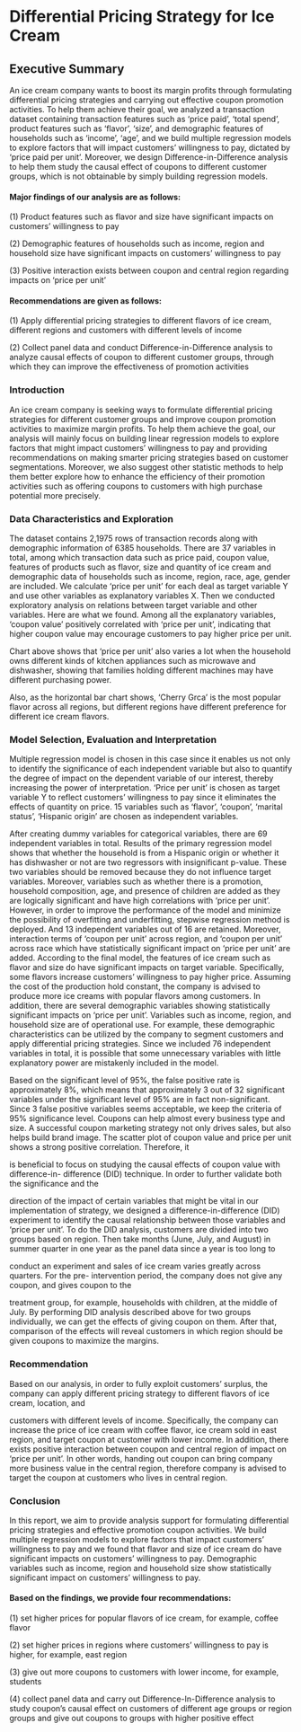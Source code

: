 # Differential Pricing Strategy for Ice Cream
## Executive Summary
An ice cream company wants to boost its margin profits through formulating
differential pricing strategies and carrying out effective coupon promotion activities. To
help them achieve their goal, we analyzed a transaction dataset containing transaction
features such as ‘price paid’, ‘total spend’, product features such as ‘flavor’, ‘size’, and
demographic features of households such as ‘income’, ‘age’, and we build multiple
regression models to explore factors that will impact customers’ willingness to pay,
dictated by ‘price paid per unit’. Moreover, we design Difference-in-Difference analysis to
help them study the causal effect of coupons to different customer groups, which is not
obtainable by simply building regression models.
#### Major findings of our analysis are as follows:
(1) Product features such as flavor and size have significant impacts on customers’
willingness to pay

(2) Demographic features of households such as income, region and household
size have significant impacts on customers’ willingness to pay

(3) Positive interaction exists between coupon and central region regarding
impacts on ‘price per unit’
#### Recommendations are given as follows:
(1) Apply differential pricing strategies to different flavors of ice cream, different
regions and customers with different levels of income

(2) Collect panel data and conduct Difference-in-Difference analysis to analyze
causal effects of coupon to different customer groups, through which they can
improve the effectiveness of promotion activities

### Introduction
An ice cream company is seeking ways to formulate differential pricing strategies
for different customer groups and improve coupon promotion activities to maximize
margin profits. To help them achieve the goal, our analysis will mainly focus on building
linear regression models to explore factors that might impact customers’ willingness to
pay and providing recommendations on making smarter pricing strategies based on
customer segmentations. Moreover, we also suggest other statistic methods to help them
better explore how to enhance the efficiency of their promotion activities such as offering
coupons to customers with high purchase potential more precisely.
### Data Characteristics and Exploration
The dataset contains 2,1975 rows of transaction records along with demographic
information of 6385 households. There are 37 variables in total, among which transaction
data such as price paid, coupon value, features of products such as flavor, size and
quantity of ice cream and demographic data of households such as income, region, race,
age, gender are included.
We calculate ‘price per unit’ for each deal as target variable Y and use other
variables as explanatory variables X. Then we conducted exploratory analysis on
relations between target variable and other variables. Here are what we found. Among all
the explanatory variables, ‘coupon value’ positively correlated with ‘price per unit’,
indicating that higher coupon value may encourage customers to pay higher price per
unit.

Chart above shows that ‘price per unit’ also varies a lot when the household owns
different kinds of kitchen appliances such as microwave and dishwasher, showing that
families holding different machines may have different purchasing power.

Also, as the horizontal bar chart shows, ‘Cherry Grca’ is the most popular flavor
across all regions, but different regions have different preference for different ice cream
flavors.
### Model Selection, Evaluation and Interpretation
Multiple regression model is chosen in this case since it enables us not only to
identify the significance of each independent variable but also to quantify the degree of
impact on the dependent variable of our interest, thereby increasing the power of
interpretation. ‘Price per unit’ is chosen as target variable Y to reflect customers’
willingness to pay since it eliminates the effects of quantity on price. 15 variables such as
‘flavor’, ‘coupon’, ‘marital status’, ‘Hispanic origin’ are chosen as independent variables.

After creating dummy variables for categorical variables, there are 69 independent
variables in total.
Results of the primary regression model shows that whether the household is from
a Hispanic origin or whether it has dishwasher or not are two regressors with insignificant
p-value. These two variables should be removed because they do not influence target
variables. Moreover, variables such as whether there is a promotion, household
composition, age, and presence of children are added as they are logically significant and
have high correlations with ‘price per unit’.
However, in order to improve the performance of the model and minimize the
possibility of overfitting and underfitting, stepwise regression method is deployed. And 13
independent variables out of 16 are retained. Moreover, interaction terms of ‘coupon per
unit’ across region, and ‘coupon per unit’ across race which have statistically significant
impact on ‘price per unit’ are added.
According to the final model, the features of ice cream such as flavor and size do
have significant impacts on target variable. Specifically, some flavors increase customers’
willingness to pay higher price. Assuming the cost of the production hold constant, the
company is advised to produce more ice creams with popular flavors among customers.
In addition, there are several demographic variables showing statistically significant
impacts on ‘price per unit’. Variables such as income, region, and household size are of
operational use. For example, these demographic characteristics can be utilized by the
company to segment customers and apply differential pricing strategies.
Since we included 76 independent variables in total, it is possible that some
unnecessary variables with little explanatory power are mistakenly included in the model.

Based on the significant level of 95%, the false positive rate is approximately 8%, which
means that approximately 3 out of 32 significant variables under the significant level of
95% are in fact non-significant. Since 3 false positive variables seems acceptable, we
keep the criteria of 95% significance level.
Coupons can help almost every business type and size. A successful coupon
marketing strategy not only drives sales, but also helps build brand image. The scatter
plot of coupon value and price per unit shows a strong positive correlation. Therefore, it

is beneficial to focus on studying the causal effects of coupon value with difference-in-
difference (DID) technique. In order to further validate both the significance and the

direction of the impact of certain variables that might be vital in our implementation of
strategy, we designed a difference-in-difference (DID) experiment to identify the causal
relationship between those variables and ‘price per unit’. To do the DID analysis,
customers are divided into two groups based on region. Then take months (June, July,
and August) in summer quarter in one year as the panel data since a year is too long to

conduct an experiment and sales of ice cream varies greatly across quarters. For the pre-
intervention period, the company does not give any coupon, and gives coupon to the

treatment group, for example, households with children, at the middle of July. By
performing DID analysis described above for two groups individually, we can get the
effects of giving coupon on them. After that, comparison of the effects will reveal
customers in which region should be given coupons to maximize the margins.
### Recommendation
Based on our analysis, in order to fully exploit customers’ surplus, the company
can apply different pricing strategy to different flavors of ice cream, location, and

customers with different levels of income. Specifically, the company can increase the
price of ice cream with coffee flavor, ice cream sold in east region, and target coupon at
customer with lower income.
In addition, there exists positive interaction between coupon and central region of
impact on ‘price per unit’. In other words, handing out coupon can bring company more
business value in the central region, therefore company is advised to target the coupon
at customers who lives in central region.
### Conclusion
In this report, we aim to provide analysis support for formulating differential pricing
strategies and effective promotion coupon activities. We build multiple regression models
to explore factors that impact customers’ willingness to pay and we found that flavor and
size of ice cream do have significant impacts on customers’ willingness to pay.
Demographic variables such as income, region and household size show statistically
significant impact on customers’ willingness to pay.
#### Based on the findings, we provide four recommendations:
(1) set higher prices for popular flavors of ice cream, for example, coffee flavor

(2) set higher prices in regions where customers’ willingness to pay is higher, for
example, east region

(3) give out more coupons to customers with lower income, for example, students

(4) collect panel data and carry out Difference-In-Difference analysis to study
coupon’s causal effect on customers of different age groups or region groups and give
out coupons to groups with higher positive effect

